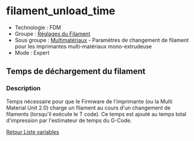 # filament_unload_time

* Technologie : FDM
* Groupe : [Réglages du Filament](../filament_settings/filament_settings.md)
* Sous groupe : [Multimatériaux](../filament_settings/filament_settings.md#multimatériaux) - Paramètres de changement de filament pour les imprimantes multi-matériaux mono-extrudeuse
* Mode : Expert

## Temps de déchargement du filament

### Description

Temps nécessaire pour que le Firmware de l'imprimante (ou la Multi Material Unit 2.0) charge un filament au cours d'un changement de filaments (lorsqu'il exécute le T code).
Ce temps est ajouté au temps total d'impression par l'estimateur de temps du G-Code.

[Retour Liste variables](variable_list.md)